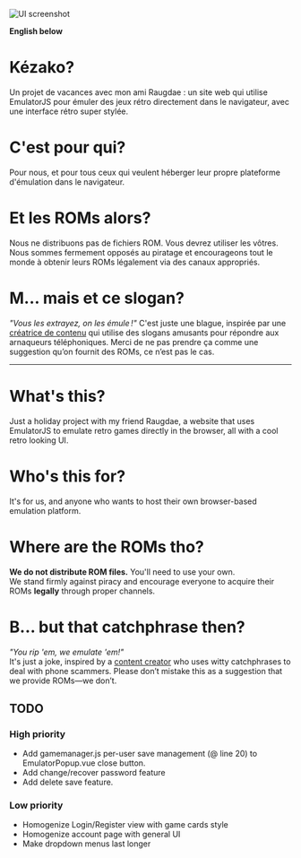 ![UI screenshot](https://i.imgur.com/5eyEsAv.png)

**English below**

# Kézako?
Un projet de vacances avec mon ami Raugdae : un site web qui utilise EmulatorJS pour émuler des jeux rétro directement dans le navigateur, avec une interface rétro super stylée.

# C'est pour qui?
Pour nous, et pour tous ceux qui veulent héberger leur propre plateforme d'émulation dans le navigateur.

# Et les ROMs alors?
Nous ne distribuons pas de fichiers ROM. Vous devrez utiliser les vôtres.
Nous sommes fermement opposés au piratage et encourageons tout le monde à obtenir leurs ROMs légalement via des canaux appropriés.

# M... mais et ce slogan?
*"Vous les extrayez, on les émule !"*
C'est juste une blague, inspirée par une [créatrice de contenu](https://www.instagram.com/p/DDclfh1Oesu/) qui utilise des slogans amusants pour répondre aux arnaqueurs téléphoniques. Merci de ne pas prendre ça comme une suggestion qu’on fournit des ROMs, ce n’est pas le cas.

---


# What's this?
Just a holiday project with my friend Raugdae, a website that uses EmulatorJS to emulate retro games directly in the browser, all with a cool retro looking UI.

# Who's this for?
It's for us, and anyone who wants to host their own browser-based emulation platform.

# Where are the ROMs tho?
**We do not distribute ROM files.** You'll need to use your own.  
We stand firmly against piracy and encourage everyone to acquire their ROMs **legally** through proper channels.

# B... but that catchphrase then?
*"You rip 'em, we emulate 'em!"*  
It's just a joke, inspired by a [content creator](https://www.instagram.com/p/DDclfh1Oesu/) who uses witty catchphrases to deal with phone scammers. Please don’t mistake this as a suggestion that we provide ROMs—we don’t.  

## TODO
### High priority
- Add gamemanager.js per-user save management (@ line 20) to EmulatorPopup.vue close button.
- Add change/recover password feature
- Add delete save feature.

### Low priority
- Homogenize Login/Register view with game cards style
- Homogenize account page with general UI
- Make dropdown menus last longer